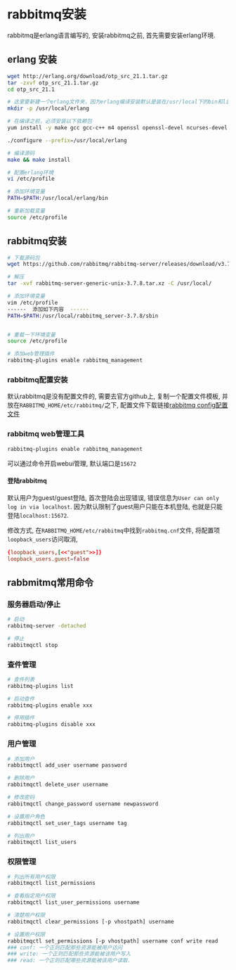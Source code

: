 # rabbitmq安装

rabbitmq是erlang语言编写的, 安装rabbitmq之前, 首先需要安装erlang环境.

## erlang 安装
```sh
wget http://erlang.org/download/otp_src_21.1.tar.gz
tar -zxvf otp_src_21.1.tar.gz
cd otp_src_21.1

# 这里要新建一个erlang文件夹，因为erlang编译安装默认是装在/usr/local下的bin和lib中，这里我们将他统一装到/usr/local/erlang中，方便查找和使用。
mkdir -p /usr/local/erlang

# 在编译之前，必须安装以下依赖包
yum install -y make gcc gcc-c++ m4 openssl openssl-devel ncurses-devel unixODBC unixODBC-devel java java-devel

./configure --prefix=/usr/local/erlang

# 编译源码
make && make install

# 配置erlang环境
vi /etc/profile

# 添加环境变量
PATH=$PATH:/usr/local/erlang/bin

# 重新加载变量
source /etc/profile
```

## rabbitmq安装
```sh
# 下载源码包
wget https://github.com/rabbitmq/rabbitmq-server/releases/download/v3.7.8/rabbitmq-server-generic-unix-3.7.8.tar.xz

# 解压
tar -xvf rabbitmq-server-generic-unix-3.7.8.tar.xz -C /usr/local/

# 添加环境变量
vim /etc/profile
------  添加如下内容  ------
PATH=$PATH:/usr/local/rabbitmq_server-3.7.8/sbin


# 重载一下环境变量
source /etc/profile

# 添加web管理插件
rabbitmq-plugins enable rabbitmq_management
```

### rabbitmq配置安装
默认rabbitmq是没有配置文件的, 需要去官方github上, 复制一个配置文件模板, 并放在`RABBITMQ_HOME/etc/rabbitmq/`之下, 配置文件下载链接[rabbitmq config配置文件](https://github.com/rabbitmq/rabbitmq-server/tree/master/docs)

### rabbitmq web管理工具
```sh
rabbitmq-plugins enable rabbitmq_management
```
可以通过命令开启webui管理, 默认端口是`15672`

#### 登陆rabbitmq
默认用户为guest/guest登陆, 首次登陆会出现错误, 错误信息为`User can only log in via localhost`. 因为默认限制了guest用户只能在本机登陆, 也就是只能登陆`localhost:15672`.

修改方式, 在`RABBITMQ_HOME/etc/rabbitmq`中找到`rabbitmq.cnf`文件, 将配置项`loopback_users`访问取消,

```cnf
{loopback_users,[<<"guest">>]}
loopback_users.guest=false
```

## rabbmitmq常用命令

### 服务器启动/停止
```sh
# 启动
rabbitmq-server -detached

# 停止
rabbitmqctl stop
```
### 查件管理
```sh
# 查件列表
rabbitmq-plugins list

# 启动查件
rabbitmq-plugins enable xxx

# 停用插件
rabbitmq-plugins disable xxx
```

### 用户管理
```sh
# 添加用户
rabbitmqctl add_user username password

# 删除用户
rabbitmqctl delete_user username

# 修改密码
rabbitmqctl change_password username newpassword

# 设置用户角色
rabbitmqctl set_user_tags username tag

# 列出用户
rabbitmqctl list_users
```

### 权限管理
```sh
# 列出所有用户权限
rabbitmqctl list_permissions

# 查看指定用户权限
rabbitmqctl list_user_permissions username

# 清楚用户权限
rabbitmqctl clear_permissions [-p vhostpath] username

# 设置用户权限
rabbitmqctl set_permissions [-p vhostpath] username conf write read
### conf: 一个正则匹配那些资源能被用户访问
### write: 一个正则匹配那些资源能被该用户写入
### read: 一个正则匹配哪些资源能被该用户读取.
```
